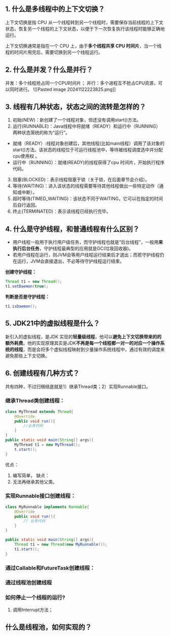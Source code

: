 ## 1. 什么是多线程中的上下文切换？
上下文切换是指 CPU 从一个线程转到另一个线程时，需要保存当前线程的上下文状态，恢复另一个线程的上下文状态，以便于下一次恢复执行该线程时能够正确地运行。

上下文切换通常是指在一个 CPU 上，由于**多个线程共享 CPU 时间片**，当一个线程的时间片用完后，需要切换到另一个线程运行。

## 2. 什么是并发？什么是并行？
并发：多个线程抢占同一个CPU时间片；
并行：多个进程互不抢占CPU资源，可以同时进行。
![[Pasted image 20241122223825.png]]

## 3. 线程有几种状态，状态之间的流转是怎样的？
1. 初始(NEW)：新创建了一个线程对象，但还没有调用start()方法。  
2. 运行(RUNNABLE)：Java线程中将就绪（READY）和运行中（RUNNING）两种状态笼统的称为“运行”。  
- 就绪（READY）:线程对象创建后，其他线程(比如main线程）调用了该对象的start()方法。该状态的线程位于可运行线程池中，等待被线程调度选中并分配cpu使用权 。  
- 运行中（RUNNING）：就绪(READY)的线程获得了cpu 时间片，开始执行程序代码。  
3. 阻塞(BLOCKED)：表示线程阻塞于锁（关于锁，在后面章节会介绍）。  
4. 等待(WAITING)：进入该状态的线程需要等待其他线程做出一些特定动作（通知或中断）。  
5. 超时等待(TIMED_WAITING)：该状态不同于WAITING，它可以在指定的时间后自行返回。  
6. 终止(TERMINATED)：表示该线程已经执行完毕。

## 4. 什么是守护线程，和普通线程有什么区别？
- 用户线程一般用于执行用户级任务，而守护线程也就是“后台线程”，一般用**来执行后台任务**，守护线程最典型的应用就是GC(垃圾回收器)。
- 若用户线程在运行，则JVM会等用户线程运行结束后才退出；而若守护线程仍在运行，JVM会直接退出，不必等待守护线程运行结束。

**创建守护线程：**
```java
Thread t1 = new Thread();
t1.setDaemon(true);
```
**判断是否是守护线程：**
```java
t1.isDaemon();
```
## 5. JDK21中的虚拟线程是什么？
新引入的虚拟线程，是JDK 实现的**轻量级线程**，他可以**避免上下文切换带来的的额外耗费**。他的实现原理其实是JDK**不再是每一个线程都一对一的对应一个操作系统的线程**，而是会将多个虚拟线程映射到少量操作系统线程中，通过有效的调度来避免那些上下文切换。

## 6. 创建线程有几种方式？
共有四种，不过归根结底就是1）继承Thread类；2）实现Runnable接口。
### 继承Thread类创建线程：
```java
class MyThread extends Thread{
	@Override
	public void run(){
		//业务代码
	}
}
public static void main(String[] args){
	MyThread t1 = new MyThread();
	t.start();
}

```
优点：
1. 编写简单，
缺点：
1. 无法再继承其他父类。
### 实现Runnable接口创建线程：
```java
class MyRunnable implements Runnable{
	@Override
	public void run(){
		// 业务代码
	}
}

public static void main(String[] args){
	Thread t1 = new Thread(new MyRunnable());
	t1.start();
}
```

### 通过Callable和FutureTask创建线程：


### 通过线程池创建线程


### 如何停止一个线程的运行?
1. 调用Interrupt方法；

## 什么是线程池，如何实现的？
